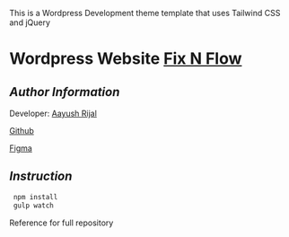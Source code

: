 This is a Wordpress Development theme template that uses Tailwind CSS and jQuery

# Wordpress Website [Fix N Flow](http://www.fixnflow.com.au/)

## _Author Information_

Developer: [Aayush Rijal](https://www.aayushrijal.net)

[Github](https://github.com/aayushrijal91/fixnflow)

[Figma](https://www.figma.com/file/nkUSGtW8yZSpcNHD8zhCE5/Website-2023?type=design&node-id=340-29827&mode=design&t=DI4LwlzqNOenVtE8-0)

## _Instruction_

```bash
 npm install
 gulp watch
 ```

Reference for full repository

